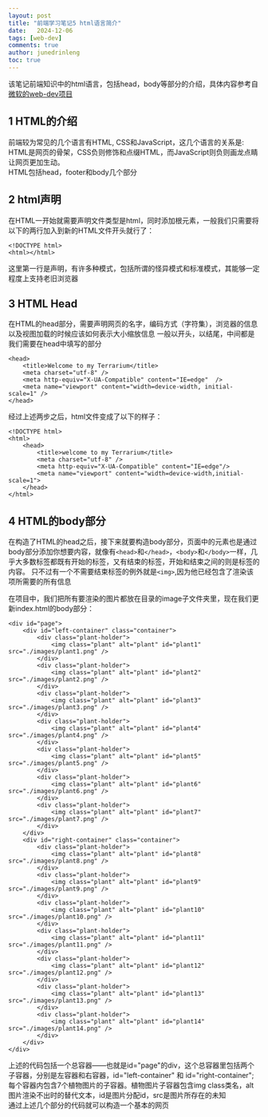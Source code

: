 ```yaml
---
layout: post
title: "前端学习笔记5 html语言简介"
date:   2024-12-06
tags: [web-dev]
comments: true
author: junedrinleng
toc: true
---
```


该笔记前端知识中的html语言，包括head，body等部分的介绍，具体内容参考自[微软的web-dev项目](https://github.com/microsoft/Web-Dev-For-Beginners/blob/main/3-terrarium/1-intro-to-html/translations/README.zh-cn.md)
<!-- more -->

## 1 HTML的介绍
前端较为常见的几个语言有HTML, CSS和JavaScript，这几个语言的关系是:  
HTML是网页的骨架，CSS负则修饰和点缀HTML，而JavaScript则负则画龙点睛让网页更加生动。  
HTML包括head，footer和body几个部分
## 2 html声明
在HTML一开始就需要声明文件类型是html，同时添加根元素，一般我们只需要将以下的两行加入到新的HTML文件开头就行了：
~~~
<!DOCTYPE html>
<html></html>
~~~
这里第一行是声明，有许多种模式，包括所谓的怪异模式和标准模式，其能够一定程度上支持老旧浏览器
## 3 HTML Head
在HTML的head部分，需要声明网页的名字，编码方式（字符集），浏览器的信息以及视图加载的时候应该如何表示大小缩放信息
一般以<head>开头，以</head>结尾，中间都是我们需要在head中填写的部分
~~~
<head>
    <title>Welcome to my Terrarium</title>
    <meta charset="utf-8" />
    <meta http-equiv="X-UA-Compatible" content="IE=edge"  />
    <meta name="viewport" content="width=device-width, initial-scale=1" />
</head>
~~~
经过上述两步之后，html文件变成了以下的样子：
~~~
<!DOCTYPE html>
<html>
    <head>
        <title>welcome to my Terrarium</title>
        <meta charset="utf-8" />
        <meta http-equiv="X-UA-Compatible" content="IE=edge"/>
        <meta name="viewport" content="width=device-width,initial-scale=1">
    </head>
</html>
~~~
## 4 HTML的body部分
在构造了HTML的head之后，接下来就要构造body部分，页面中的元素也是通过body部分添加你想要内容，就像有`<head>`和`</head>`，`<body>`和`</body>`一样，几乎大多数标签都既有开始的标签，又有结束的标签，开始和结束之间的则是标签的内容。
只不过有一个不需要结束标签的例外就是`<img>`,因为他已经包含了渲染该项所需要的所有信息  

在项目中，我们把所有要渲染的图片都放在目录的image子文件夹里，现在我们更新index.html的body部分：
~~~
<div id="page">
	<div id="left-container" class="container">
		<div class="plant-holder">
			<img class="plant" alt="plant" id="plant1" src="./images/plant1.png" />
		</div>
		<div class="plant-holder">
			<img class="plant" alt="plant" id="plant2" src="./images/plant2.png" />
		</div>
		<div class="plant-holder">
			<img class="plant" alt="plant" id="plant3" src="./images/plant3.png" />
		</div>
		<div class="plant-holder">
			<img class="plant" alt="plant" id="plant4" src="./images/plant4.png" />
		</div>
		<div class="plant-holder">
			<img class="plant" alt="plant" id="plant5" src="./images/plant5.png" />
		</div>
		<div class="plant-holder">
			<img class="plant" alt="plant" id="plant6" src="./images/plant6.png" />
		</div>
		<div class="plant-holder">
			<img class="plant" alt="plant" id="plant7" src="./images/plant7.png" />
		</div>
	</div>
	<div id="right-container" class="container">
		<div class="plant-holder">
			<img class="plant" alt="plant" id="plant8" src="./images/plant8.png" />
		</div>
		<div class="plant-holder">
			<img class="plant" alt="plant" id="plant9" src="./images/plant9.png" />
		</div>
		<div class="plant-holder">
			<img class="plant" alt="plant" id="plant10" src="./images/plant10.png" />
		</div>
		<div class="plant-holder">
			<img class="plant" alt="plant" id="plant11" src="./images/plant11.png" />
		</div>
		<div class="plant-holder">
			<img class="plant" alt="plant" id="plant12" src="./images/plant12.png" />
		</div>
		<div class="plant-holder">
			<img class="plant" alt="plant" id="plant13" src="./images/plant13.png" />
		</div>
		<div class="plant-holder">
			<img class="plant" alt="plant" id="plant14" src="./images/plant14.png" />
		</div>
	</div>
</div>
~~~
上述的代码包括一个总容器——也就是id="page"的div，这个总容器里包括两个子容器，分别是左容器和右容器，id="left-container" 和 id="right-container"; 每个容器内包含7个植物图片的子容器。植物图片子容器包含img class类名，alt图片渲染不出时的替代文本，id是图片分配id，src是图片所存在的未知  
通过上述几个部分的代码就可以构造一个基本的网页